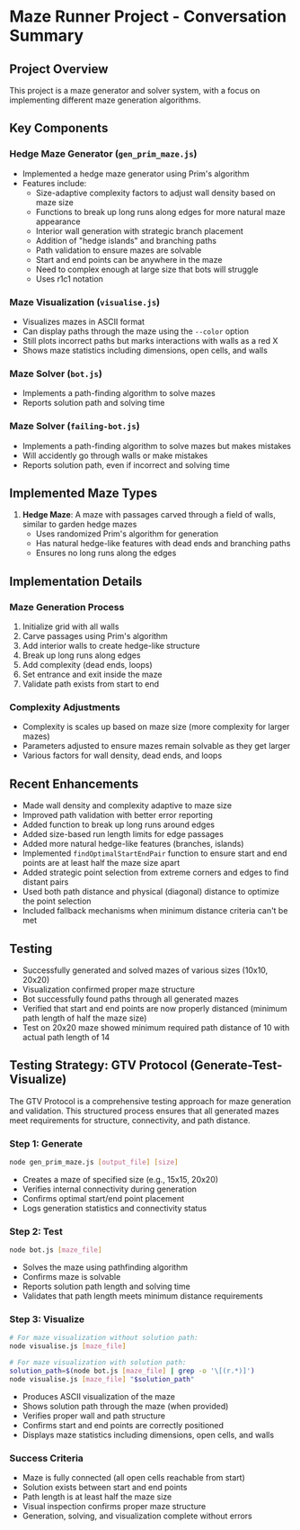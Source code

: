 # Maze Runner Project - Conversation Summary

## Project Overview
This project is a maze generator and solver system, with a focus on implementing different maze generation algorithms.

## Key Components

### Hedge Maze Generator (`gen_prim_maze.js`)
- Implemented a hedge maze generator using Prim's algorithm
- Features include:
  - Size-adaptive complexity factors to adjust wall density based on maze size
  - Functions to break up long runs along edges for more natural maze appearance
  - Interior wall generation with strategic branch placement
  - Addition of "hedge islands" and branching paths
  - Path validation to ensure mazes are solvable
  - Start and end points can be anywhere in the maze
  - Need to complex enough at large size that bots will struggle
  - Uses r1c1 notation

### Maze Visualization (`visualise.js`)
- Visualizes mazes in ASCII format
- Can display paths through the maze using the `--color` option 
- Still plots incorrect paths but marks interactions with walls as a red X
- Shows maze statistics including dimensions, open cells, and walls

### Maze Solver (`bot.js`)
- Implements a path-finding algorithm to solve mazes
- Reports solution path and solving time

### Maze Solver (`failing-bot.js`)
- Implements a path-finding algorithm to solve mazes but makes mistakes
- Will accidently go through walls or make mistakes
- Reports solution path, even if incorrect and solving time

## Implemented Maze Types
1. **Hedge Maze**: A maze with passages carved through a field of walls, similar to garden hedge mazes
   - Uses randomized Prim's algorithm for generation
   - Has natural hedge-like features with dead ends and branching paths
   - Ensures no long runs along the edges

## Implementation Details

### Maze Generation Process
1. Initialize grid with all walls
2. Carve passages using Prim's algorithm
3. Add interior walls to create hedge-like structure
4. Break up long runs along edges
5. Add complexity (dead ends, loops)
6. Set entrance and exit inside  the maze
7. Validate path exists from start to end

### Complexity Adjustments
- Complexity is scales up based on maze size (more complexity for larger mazes)
- Parameters adjusted to ensure mazes remain solvable as they get larger
- Various factors for wall density, dead ends, and loops

## Recent Enhancements
- Made wall density and complexity adaptive to maze size
- Improved path validation with better error reporting
- Added function to break up long runs around edges
- Added size-based run length limits for edge passages
- Added more natural hedge-like features (branches, islands)
- Implemented `findOptimalStartEndPair` function to ensure start and end points are at least half the maze size apart
- Added strategic point selection from extreme corners and edges to find distant pairs
- Used both path distance and physical (diagonal) distance to optimize the point selection
- Included fallback mechanisms when minimum distance criteria can't be met

## Testing
- Successfully generated and solved mazes of various sizes (10x10, 20x20)
- Visualization confirmed proper maze structure
- Bot successfully found paths through all generated mazes
- Verified that start and end points are now properly distanced (minimum path length of half the maze size)
- Test on 20x20 maze showed minimum required path distance of 10 with actual path length of 14

## Testing Strategy: GTV Protocol (Generate-Test-Visualize)

The GTV Protocol is a comprehensive testing approach for maze generation and validation. This structured process ensures that all generated mazes meet requirements for structure, connectivity, and path distance.

### Step 1: Generate
```bash
node gen_prim_maze.js [output_file] [size]
```
- Creates a maze of specified size (e.g., 15x15, 20x20)
- Verifies internal connectivity during generation
- Confirms optimal start/end point placement
- Logs generation statistics and connectivity status

### Step 2: Test
```bash
node bot.js [maze_file]
```
- Solves the maze using pathfinding algorithm
- Confirms maze is solvable
- Reports solution path length and solving time
- Validates that path length meets minimum distance requirements

### Step 3: Visualize
```bash
# For maze visualization without solution path:
node visualise.js [maze_file]

# For maze visualization with solution path:
solution_path=$(node bot.js [maze_file] | grep -o '\[(r.*)]')
node visualise.js [maze_file] "$solution_path"
```
- Produces ASCII visualization of the maze
- Shows solution path through the maze (when provided)
- Verifies proper wall and path structure
- Confirms start and end points are correctly positioned
- Displays maze statistics including dimensions, open cells, and walls

### Success Criteria
- Maze is fully connected (all open cells reachable from start)
- Solution exists between start and end points
- Path length is at least half the maze size
- Visual inspection confirms proper maze structure
- Generation, solving, and visualization complete without errors

